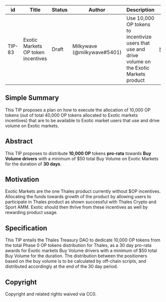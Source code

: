 | id | Title | Status | Author | Description | Discussions to | Created |
| ----------- | ----------- | ----------- | ----------- | ----------- | ----------- | ----------- |
| TIP-83 | Exotic Markets OP token incentives | Draft | Milkywave (@milkywave#5401) | Use 10,000 OP tokens to incentivize users that use and drive volume on the Exotic Markets product | https://discord.gg/8bzFdpGTrp | 2022-08-30
 
## Simple Summary
 
This TIP proposes a plan on how to execute the allocation of 10,000 OP tokens (out of total 40,000 OP tokens allocated to Exotic markets incentives) that are to be available to Exotic market users that use and drive volume on Exotic markets.
 
 ## Abstract

This TIP proposes to distribute **10,000 OP** tokens **pro-rata** towards **Buy Volume drivers** with a minimum of $50 total Buy Volume on Exotic Markets for the duration of **30 days**.  

## Motivation

Exotic Markets are the one Thales product currently without $OP incentives. Allocating the funds towards growth of the product by allowing users to participate in Thales product as shown successful with Thales Crypto and Sport AMM. Exotic should then thrive from these incentives as well by rewarding product usage. 

## Specification

This TIP entails the Thales Treasury DAO to dedicate 10,000 OP tokens from the total Phase 0 OP tokens distribution for Thales, as a 30 day pro-rata  awards for Exotic markets Buy Volume drivers with a minimum of $50 total Buy Volume for the duration. The distribution between the positioners based on the buy volume is to be calculated by off-chain scripts, and distributed accordingly at the end of the 30 day period.
 
## Copyright
 
Copyright and related rights waived via CC0.